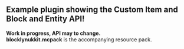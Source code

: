 ## Example plugin showing the Custom Item and Block and Entity API!<br>
**Work in progress, API may to change.**<br>
**blocklynukkit.mcpack** is the accompanying resource pack.
